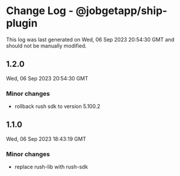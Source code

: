 # Change Log - @jobgetapp/ship-plugin

This log was last generated on Wed, 06 Sep 2023 20:54:30 GMT and should not be manually modified.

## 1.2.0
Wed, 06 Sep 2023 20:54:30 GMT

### Minor changes

- rollback rush sdk to version 5.100.2

## 1.1.0
Wed, 06 Sep 2023 18:43:19 GMT

### Minor changes

- replace rush-lib with rush-sdk

